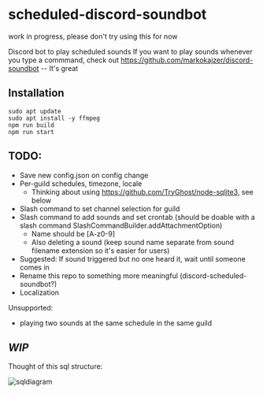 # scheduled-discord-soundbot

work in progress, please don't try using this for now

Discord bot to play scheduled sounds
If you want to play sounds whenever you type a commmand, check out https://github.com/markokajzer/discord-soundbot -- It's great

## Installation

```
sudo apt update
sudo apt install -y ffmpeg
npm run build
npm run start
```

## TODO:

- Save new config.json on config change
- Per-guild schedules, timezone, locale
  - Thinking about using https://github.com/TryGhost/node-sqlite3, see below
- Slash command to set channel selection for guild
- Slash command to add sounds and set crontab (should be doable with a slash command SlashCommandBuilder.addAttachmentOption)
  - Name should be [A-z0-9]
  - Also deleting a sound (keep sound name separate from sound filename extension so it's easier for users)
- Suggested: If sound triggered but no one heard it, wait until someone comes in
- Rename this repo to something more meaningful (discord-scheduled-soundbot?)
- Localization

Unsupported:

- playing two sounds at the same schedule in the same guild

## _WIP_

Thought of this sql structure:

![sqldiagram](https://github.com/user-attachments/assets/01984721-05f7-4387-aa68-27afe0806265)
